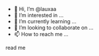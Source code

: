 - 👋 Hi, I’m @lauxaa
- 👀 I’m interested in ...
- 🌱 I’m currently learning ...
- 💞️ I’m looking to collaborate on ...
- 📫 How to reach me ...

<!---
lauxaa/lauxaa is a ✨ special ✨ repository because its `README.md` (this file) appears on your GitHub profile.
You can click the Preview link to take a look at your changes.
---> read me

